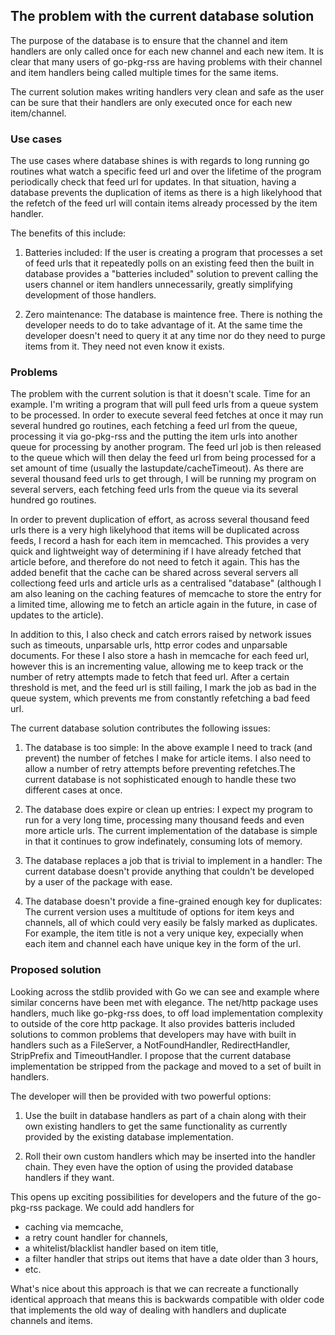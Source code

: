## The problem with the current database solution

The purpose of the database is to ensure that the channel and item
handlers are only called once for each new channel and each new
item. It is clear that many users of go-pkg-rss are having problems
with their channel and item handlers being called multiple times for
the same items.

The current solution makes writing handlers very clean and safe as the
user can be sure that their handlers are only executed once for each
new item/channel.

### Use cases ###

The use cases where database shines is with regards to long running go
routines what watch a specific feed url and over the lifetime of the
program periodically check that feed url for updates. In that
situation, having a database prevents the duplication of items as
there is a high likelyhood that the refetch of the feed url will
contain items already processed by the item handler.

The benefits of this include:

1. Batteries included: If the user is creating a program that
   processes a set of feed urls that it repeatedly polls on an
   existing feed then the built in database provides a "batteries
   included" solution to prevent calling the users channel or item
   handlers unnecessarily, greatly simplifying development of those
   handlers.

2. Zero maintenance: The database is maintence free. There is nothing
   the developer needs to do to take advantage of it. At the same time
   the developer doesn't need to query it at any time nor do they need
   to purge items from it. They need not even know it exists.

### Problems

The problem with the current solution is that it doesn't scale. Time
for an example. I'm writing a program that will pull feed urls from a
queue system to be processed. In order to execute several feed fetches
at once it may run several hundred go routines, each fetching a feed
url from the queue, processing it via go-pkg-rss and the putting the
item urls into another queue for processing by another program. The
feed url job is then released to the queue which will then delay the
feed url from being processed for a set amount of time (usually the
lastupdate/cacheTimeout). As there are several thousand feed urls to
get through, I will be running my program on several servers, each
fetching feed urls from the queue via its several hundred go routines.

In order to prevent duplication of effort, as across several thousand
feed urls there is a very high likelyhood that items will be
duplicated across feeds, I record a hash for each item in
memcached. This provides a very quick and lightweight way of
determining if I have already fetched that article before, and
therefore do not need to fetch it again. This has the added benefit
that the cache can be shared across several servers all collectiong
feed urls and article urls as a centralised "database" (although I am
also leaning on the caching features of memcache to store the entry
for a limited time, allowing me to fetch an article again in the
future, in case of updates to the article).

In addition to this, I also check and catch errors raised by network
issues such as timeouts, unparsable urls, http error codes and
unparsable documents. For these I also store a hash in memcache for
each feed url, however this is an incrementing value, allowing me to
keep track or the number of retry attempts made to fetch that feed
url. After a certain threshold is met, and the feed url is still
failing, I mark the job as bad in the queue system, which prevents me
from constantly refetching a bad feed url.

The current database solution contributes the following issues:

1. The database is too simple: In the above example I need to track
   (and prevent) the number of fetches I make for article items. I
   also need to allow a number of retry attempts before preventing
   refetches.The current database is not sophisticated enough to
   handle these two different cases at once.

2. The database does expire or clean up entries: I expect my program
   to run for a very long time, processing many thousand feeds and
   even more article urls. The current implementation of the database
   is simple in that it continues to grow indefinately, consuming lots
   of memory.

3. The database replaces a job that is trivial to implement in a
   handler: The current database doesn't provide anything that
   couldn't be developed by a user of the package with ease.

4. The database doesn't provide a fine-grained enough key for
   duplicates: The current version uses a multitude of options for
   item keys and channels, all of which could very easily be falsly
   marked as duplicates. For example, the item title is not a very
   unique key, expecially when each item and channel each have unique
   key in the form of the url.

### Proposed solution

Looking across the stdlib provided with Go we can see and example
where similar concerns have been met with elegance. The net/http
package uses handlers, much like go-pkg-rss does, to off load
implementation complexity to outside of the core http package. It also
provides batteris included solutions to common problems that
developers may have with built in handlers such as a FileServer, a
NotFoundHandler, RedirectHandler, StripPrefix and TimeoutHandler. I
propose that the current database implementation be stripped from the
package and moved to a set of built in handlers.

The developer will then be provided with two powerful options:

1. Use the built in database handlers as part of a chain along with
   their own existing handlers to get the same functionality as
   currently provided by the existing database implementation.

2. Roll their own custom handlers which may be inserted into the
   handler chain. They even have the option of using the provided
   database handlers if they want.

This opens up exciting possibilities for developers and the future of
the go-pkg-rss package. We could add handlers for

- caching via memcache,
- a retry count handler for channels,
- a whitelist/blacklist handler based on item title,
- a filter handler that strips out items that have a date older than 3
  hours,
- etc.

What's nice about this approach is that we can recreate a functionally
identical approach that means this is backwards compatible with older
code that implements the old way of dealing with handlers and
duplicate channels and items.
